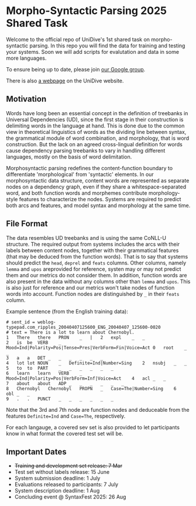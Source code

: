 # Morpho-Syntactic Parsing 2025 Shared Task

Welcome to the official repo of UniDive's 1st shared task on morpho-syntactic parsing. In this repo you will find the data for training and testing your systems. Soon we will add scripts for evalutation and data in some more languages.

To ensure being up to date, please join [our Google group](https://groups.google.com/g/msp-sharedtask-2025-participants).

There is also [a webpage](https://unidive.lisn.upsaclay.fr/doku.php?id=other-events:msp) on the UniDive website.

## Motivation

Words have long been an essential concept in the definition of treebanks in Universal Dependencies (UD), since the first stage in their construction is delimiting words in the language at hand. This is done due to the common view in theoretical linguistics of words as the dividing line between syntax, the grammatical module of word combination, and morphology, that is word construction. But the lack on an agreed cross-lingual definition for words cause dependency parsing treebanks to vary in handling different languages, mostly on the basis of word delimitation.

Morphosyntactic parsing redefines the content-function boundary to differentiate 'morphological' from 'syntactic' elements. In our morphosyntactic data structure, content words are represented as separate nodes on a dependency graph, even if they share a whitespace-separated word, and both function words and morphemes contribute morphology-style features to characterize the nodes. Systems are required to predict both arcs and features, and model syntax and morphology at the same time.

## File Format

The data resembles UD treebanks and is using the same CoNLL-U structure. The required output from systems includes the arcs with their labels between content nodes, together with their grammatical features (that may be deduced from the function words). That is to say that systems should predict the `head`, `deprel` and `feats` columns. Other columns, namely `lemma` and `upos` areprovided for reference, systen may or may not predict them and our metrics do not consider them. In addition, function words are also present in the data without any columns other than `lemma` and `upos`. This is also just for reference and our metrics won't take nodes of function words into account. Function nodes are distinguished by `_` in their `feats` column.

Example sentence (from the English training data):
~~~ conllu
# sent_id = weblog-typepad.com_ripples_20040407125600_ENG_20040407_125600-0020
# text = There is a lot to learn about Chernobyl.
1	There	there	PRON	_	|	2	expl	_	_
2	is	be	VERB	_	Mood=Ind|Polarity=Pos|Tense=Pres|VerbForm=Fin|Voice=Act	0	root	_	_
3	a	a	DET	_	_	_	_	_	_
4	lot	lot	NOUN	_	Definite=Ind|Number=Sing	2	nsubj	_	_
5	to	to	PART	_	_	_	_	_	_
6	learn	learn	VERB	_	Mood=Ind|Polarity=Pos|VerbForm=Inf|Voice=Act	4	acl	_	_
7	about	about	ADP	_	_	_	_	_	_
8	Chernobyl	Chernobyl	PROPN	_	Case=The|Number=Sing	6	obl	_	_
9	.	.	PUNCT	_	_	_	_	_	_
~~~~
Note that the 3rd and 7th node are function nodes and deduceable from the features `Definite=Ind` and `Case=The`, respectively.

For each langauge, a covered sev set is also provided to let participants know in what format the covered test set will be.

## Important Dates

- ~~Training and development set release: 7 Mar~~
- Test set without labels release: 15 June
- System submission deadline: 1 July
- Evaluations released to participants: 7 July
- System description deadline: 1 Aug
- Concluding event @ SyntaxFest 2025: 26 Aug

